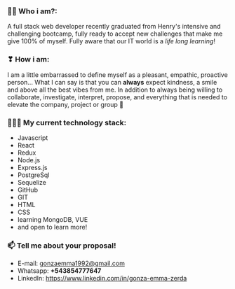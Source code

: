 
### 🙋‍♂️ Who i am?: 
 A full stack web developer recently graduated from Henry's intensive and challenging bootcamp, fully ready to accept new challenges that make me give 100% of myself.
  Fully aware that our IT world is a _life long learning_!

### ❣ How i am:
 I am a little embarrassed to define myself as a pleasant, empathic, proactive person... What I can say is that you can **always** expect kindness, a smile and above all the best vibes from me.
 In addition to always being willing to collaborate, investigate, interpret, propose, and everything that is needed to elevate the company, project or group 🚀

### 👩🏻‍💻 My current technology stack:
- Javascript 
- React 
- Redux
- Node.js
- Express.js
- PostgreSql
- Sequelize
- GitHub
- GIT
- HTML
- CSS
- learning MongoDB, VUE
- and open to learn more!

### 📫 Tell me about your proposal!
 - E-mail: gonzaemma1992@gmail.com
 - Whatsapp: **+543854777647**
 - LinkedIn: https://www.linkedin.com/in/gonza-emma-zerda

<!---
- 👋 Hi, I’m @Gonzaemma
- 👀 I’m interested in ...
- 🌱 I’m currently learning ...
- 💞️ I’m looking to collaborate on ...
- 📫 How to reach me ...


Gonzaemma/Gonzaemma is a ✨ special ✨ repository because its `README.md` (this file) appears on your GitHub profile.
You can click the Preview link to take a look at your changes.
--->
